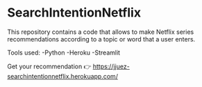 # SearchIntentionNetflix


This repository contains a code that allows to make Netflix series recommendations according to a topic or word that a user enters.

Tools used:
-Python
-Heroku
-Streamlit

Get your recommendation 👉 https://jjuez-searchintentionnetflix.herokuapp.com/
